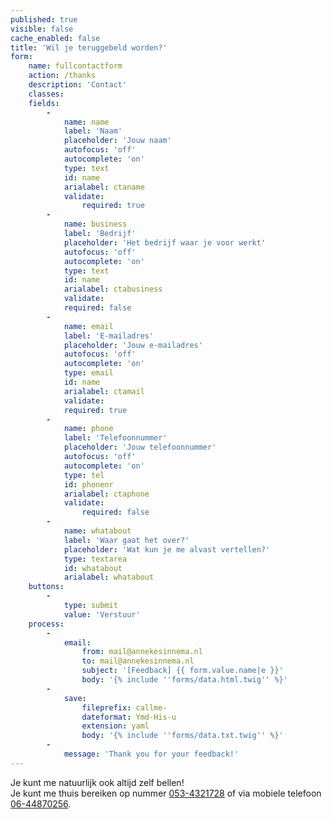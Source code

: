 ```yaml
---
published: true
visible: false
cache_enabled: false
title: 'Wil je teruggebeld worden?'
form:
    name: fullcontactform
    action: /thanks
    description: 'Contact'
    classes: 
    fields:
        -
            name: name
            label: 'Naam'
            placeholder: 'Jouw naam'
            autofocus: 'off'
            autocomplete: 'on'
            type: text
            id: name
            arialabel: ctaname
            validate:
                required: true
        -
            name: business
            label: 'Bedrijf'
            placeholder: 'Het bedrijf waar je voor werkt'
            autofocus: 'off'
            autocomplete: 'on'
            type: text
            id: name
            arialabel: ctabusiness
            validate:
            required: false
        -
            name: email
            label: 'E-mailadres'
            placeholder: 'Jouw e-mailadres'
            autofocus: 'off'
            autocomplete: 'on'
            type: email
            id: name
            arialabel: ctamail
            validate:
            required: true
        -
            name: phone
            label: 'Telefoonnummer'
            placeholder: 'Jouw telefoonnummer'
            autofocus: 'off'
            autocomplete: 'on'
            type: tel
            id: phonenr
            arialabel: ctaphone
            validate:
                required: false
        -
            name: whatabout
            label: 'Waar gaat het over?'
            placeholder: 'Wat kun je me alvast vertellen?'
            type: textarea
            id: whatabout
            arialabel: whatabout
    buttons:
        -
            type: submit
            value: 'Verstuur'
    process:
        -
            email:
                from: mail@annekesinnema.nl
                to: mail@annekesinnema.nl
                subject: '[Feedback] {{ form.value.name|e }}'
                body: '{% include ''forms/data.html.twig'' %}'
        -
            save:
                fileprefix: callme-
                dateformat: Ymd-His-u
                extension: yaml
                body: '{% include ''forms/data.txt.twig'' %}'
        -
            message: 'Thank you for your feedback!'
---
```

<p class="note">Je kunt me natuurlijk ook altijd zelf bellen!<br/>
Je kunt me <span class="implicit">thuis</span> bereiken op nummer <a href="tel:0534321728" class="tel" itemprop="telephone">053-4321728</a> of <span class="implicit">via mobiele telefoon</span> <a href="tel:0644870256" class="tel" itemprop="telephone">06-44870256</a>.</p>